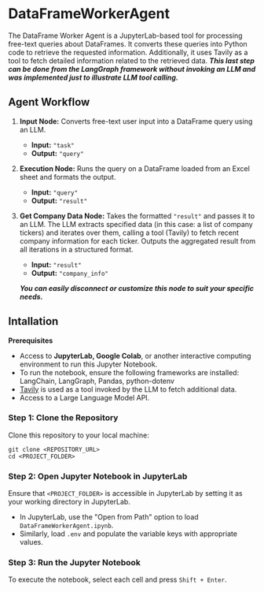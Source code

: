 # DataFrameWorkerAgent
The DataFrame Worker Agent is a JupyterLab-based tool for processing free-text queries about DataFrames. It converts these queries into Python code to retrieve the requested information. Additionally, it uses Tavily as a tool to fetch detailed information related to the retrieved data. _**This last step can be done from the LangGraph framework without invoking an LLM and was implemented just to illustrate LLM tool calling.**_

## Agent Workflow

1. **Input Node:** Converts free-text user input into a DataFrame query using an LLM.

   - **Input:** `"task"`
   - **Output:** `"query"`

2. **Execution Node:** Runs the query on a DataFrame loaded from an Excel sheet and formats the output.

   - **Input:** `"query"`
   - **Output:** `"result"`

3. **Get Company Data Node:** Takes the formatted `"result"` and passes it to an LLM. The LLM extracts specified data (in this case: a list of company tickers) and iterates over them, calling a tool (Tavily) to fetch recent company information for each ticker. Outputs the aggregated result from all iterations in a structured format.

   - **Input:** `"result"`
   - **Output:** `"company_info"`
  
   _**You can easily disconnect or customize this node to suit your specific needs.**_

## Intallation

<b>Prerequisites</b>

* Access to <b>JupyterLab, Google Colab</b>, or another interactive computing environment to run this Jupyter Notebook.
* To run the notebook, ensure the following frameworks are installed: LangChain, LangGraph, Pandas, python-dotenv
* [Tavily](https://www.tavily.com) is used as a tool invoked by the LLM to fetch additional data.
* Access to a Large Language Model API.

### Step 1: Clone the Repository

Clone this repository to your local machine:
```
git clone <REPOSITORY_URL>
cd <PROJECT_FOLDER>
```

### Step 2: Open Jupyter Notebook in JupyterLab

Ensure that ```<PROJECT_FOLDER>``` is accessible in JupyterLab by setting it as your working directory in JupyterLab.
 * In JupyterLab, use the "Open from Path" option to load ```DataFrameWorkerAgent.ipynb```.
 * Similarly, load ```.env``` and populate the variable keys with appropriate values.

### Step 3: Run the Jupyter Notebook

To execute the notebook, select each cell and press ```Shift + Enter```.
